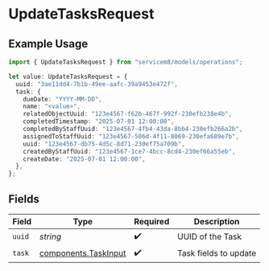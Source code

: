 # UpdateTasksRequest

## Example Usage

```typescript
import { UpdateTasksRequest } from "servicem8/models/operations";

let value: UpdateTasksRequest = {
  uuid: "3ae11dd4-7b1b-49ee-aafc-39a9453e472f",
  task: {
    dueDate: "YYYY-MM-DD",
    name: "<value>",
    relatedObjectUuid: "123e4567-f62b-467f-992f-230efb238e4b",
    completedTimestamp: "2025-07-01 12:00:00",
    completedByStaffUuid: "123e4567-4fb4-43da-8bb4-230efb266a2b",
    assignedToStaffUuid: "123e4567-506d-4f11-8069-230efa689e7b",
    uuid: "123e4567-db75-4d5c-8d71-230ef75a709b",
    createdByStaffUuid: "123e4567-1ce7-4bcc-8cd4-230ef66a55eb",
    createDate: "2025-07-01 12:00:00",
  },
};
```

## Fields

| Field                                                        | Type                                                         | Required                                                     | Description                                                  |
| ------------------------------------------------------------ | ------------------------------------------------------------ | ------------------------------------------------------------ | ------------------------------------------------------------ |
| `uuid`                                                       | *string*                                                     | :heavy_check_mark:                                           | UUID of the Task                                             |
| `task`                                                       | [components.TaskInput](../../models/components/taskinput.md) | :heavy_check_mark:                                           | Task fields to update                                        |